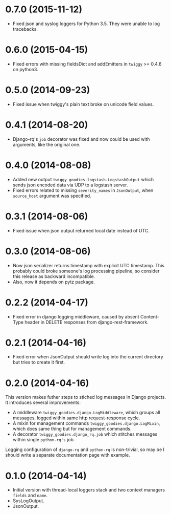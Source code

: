 0.7.0 (2015-11-12)
==================

* Fixed json and syslog loggers for Python 3.5.
  They were unable to log tracebacks.

0.6.0 (2015-04-15)
==================

* Fixed errors with missing fieldsDict and addEmitters in `twiggy` >= 0.4.6 on python3.

0.5.0 (2014-09-23)
==================

* Fixed issue when twiggy's plain text broke on unicode field values.

0.4.1 (2014-08-20)
==================

* Django-rq's `job` decorator was fixed and now could be used
  with arguments, like the original one.

0.4.0 (2014-08-08)
==================

* Added new output `twiggy_goodies.logstash.LogstashOutput` which
  sends json encoded data via UDP to a logstash server.
* Fixed errors related to missing `severity_names` in `JsonOutput`,
  when `source_host` argument was specified.

0.3.1 (2014-08-06)
==================

* Fixed issue when json output returned local date instead of UTC.

0.3.0 (2014-08-06)
==================

* Now json serializer returns timestamp with explicit UTC timestamp.
  This probably could broke someone's log processing pipeline, so
  consider this release as backward incompatible.
* Also, now it depends on pytz package.

0.2.2 (2014-04-17)
==================

  * Fixed error in django logging middleware, caused by absent
    Content-Type header in DELETE responses from django-rest-framework.

0.2.1 (2014-04-16)
==================

  * Fixed error when JsonOutput should write log into the current directory
    but tries to create it first.

0.2.0 (2014-04-16)
==================

This version makes futher steps to stiched log messages in
Django projects. It introduces several improvements:

  * A middleware `twiggy_goodies.django.LogMiddleware`, which groups all messages,
    logged within same http request-response cycle.
  * A mixin for management commands `twiggy_goodies.django.LogMixin`, which does
    same thing but for management commands.
  * A decorator `twiggy_goodies.django_rq.job` which stitches messages within
    single `python-rq's` job.

Logging configuration of `django-rq` and `python-rq` is non-trivial, so may be
I should write a separate documentation page with example.

0.1.0 (2014-04-14)
==================

  * Initial version with thread-local loggers stack
    and two context managers `fields` and `name`.
  * SysLogOutput.
  * JsonOutput.
